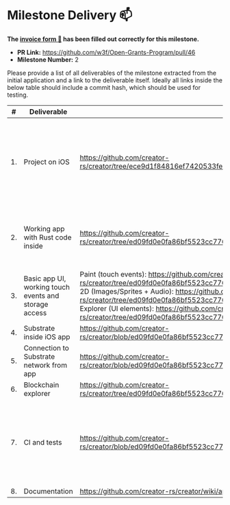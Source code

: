 # Milestone Delivery :mailbox:

**The [invoice form :pencil:](https://forms.gle/8Wx7nxtq8fKrsuEz8) has been filled out correctly for this milestone.**

- **PR Link:** https://github.com/w3f/Open-Grants-Program/pull/46
- **Milestone Number:** 2

Please provide a list of all deliverables of the milestone extracted from the initial application and a link to the deliverable itself. Ideally all links inside the below table should include a commit hash, which should be used for testing.

| #   | Deliverable                                           | Link                                                                                                                                                                                                                                                                                                                                                                                          | Notes                                                                                                                                                                                                                                                                         |
| --- | ----------------------------------------------------- | --------------------------------------------------------------------------------------------------------------------------------------------------------------------------------------------------------------------------------------------------------------------------------------------------------------------------------------------------------------------------------------------- | ----------------------------------------------------------------------------------------------------------------------------------------------------------------------------------------------------------------------------------------------------------------------------- |
| 1.  | Project on iOS                                        | https://github.com/creator-rs/creator/tree/ece9d1f84816ef7420533fe35167cb1a5baca6c5/platforms/ios                                                                                                                                                                                                                                                                                             | Obsolete one. We decided to proceed with [binary generation](https://medium.com/@vojtastavik/building-an-ios-app-without-xcodes-build-system-d3e5ca86d30d) and possibly additional [xcodeproj generation](https://github.com/creator-rs/creator/issues/12) in the near future |
| 2.  | Working app with Rust code inside                     | https://github.com/creator-rs/creator/tree/ed09fd0e0fa86bf5523cc7762fe01126695a3906/examples/3d                                                                                                                                                                                                                                                                                               | Basic app with 3D scene written in Rust and built with [Xcode command line tools](https://developer.apple.com/library/archive/technotes/tn2339/_index.html)                                                                                                                   |
| 3.  | Basic app UI, working touch events and storage access | Paint (touch events): https://github.com/creator-rs/creator/tree/ed09fd0e0fa86bf5523cc7762fe01126695a3906/examples/paint <br> 2D (Images/Sprites + Audio): https://github.com/creator-rs/creator/tree/ed09fd0e0fa86bf5523cc7762fe01126695a3906/examples/2d <br> Explorer (UI elements): https://github.com/creator-rs/creator/tree/ed09fd0e0fa86bf5523cc7762fe01126695a3906/examples/explorer | The main issue was to make audio and [plist generation tasks](https://github.com/creator-rs/creator/tree/ed09fd0e0fa86bf5523cc7762fe01126695a3906/crates/creator-tools/src/types/info_plist).                                                                                 |
| 4.  | Substrate inside iOS app                              | https://github.com/creator-rs/creator/blob/ed09fd0e0fa86bf5523cc7762fe01126695a3906/examples/explorer/Cargo.toml#L37                                                                                                                                                                                                                                                                          |
| 5.  | Connection to Substrate network from app              | https://github.com/creator-rs/creator/blob/ed09fd0e0fa86bf5523cc7762fe01126695a3906/examples/explorer/src/explorer.rs#L23                                                                                                                                                                                                                                                                     |
| 6.  | Blockchain explorer                                   | https://github.com/creator-rs/creator/tree/ed09fd0e0fa86bf5523cc7762fe01126695a3906/examples/explorer                                                                                                                                                                                                                                                                                         |
| 7.  | CI and tests                                          | https://github.com/creator-rs/creator/blob/ed09fd0e0fa86bf5523cc7762fe01126695a3906/.github/workflows/ci.yml#L27                                                                                                                                                                                                                                                                              | Automatization of format and clippy checks, build iOS app, auto Github releases with uploading `cargo-creator` binaries to artifacts.                                                                                                                                         |
| 8.  | Documentation                                         | https://github.com/creator-rs/creator/wiki/apple                                                                                                                                                                                                                                                                                                                                              |
